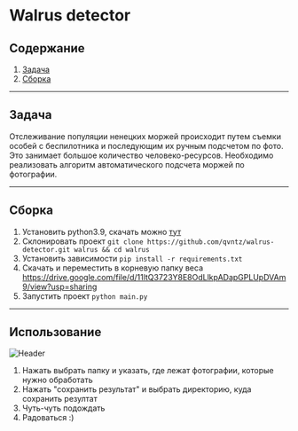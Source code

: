 # Walrus detector

## Содержание
1. [Задача](#задача)
2. [Сборка](#сборка)

---
## Задача ##
Отслеживание популяции ненецких моржей происходит путем 
съемки особей с беспилотника и последующим их ручным подсчетом
по фото. Это занимает большое количество человеко-ресурсов. 
Необходимо реализовать алгоритм автоматического подсчета моржей
по фотографии.


---
## Сборка ##
1. Установить python3.9, скачать можно [тут](https://www.python.org/downloads/)
2. Склонировать проект `git clone https://github.com/qvntz/walrus-detector.git walrus && cd walrus`
3. Установить зависимости `pip install -r requirements.txt`
4. Скачать и переместить в корневую папку веса https://drive.google.com/file/d/11ltQ3723Y8E8OdLlkpADapGPLUpDVAm9/view?usp=sharing
5. Запустить проект `python main.py`

---

## Использование ##

![Header](https://github.com/qvntz/walrus-detector/blob/main/image_2022-05-29_05-41-15.png)

1. Нажать выбрать папку и указать, где лежат фотографии, которые нужно обработать
2. Нажать "сохранить результат" и выбрать директорию, куда сохранить резултат
3. Чуть-чуть подождать
4. Радоваться :)
